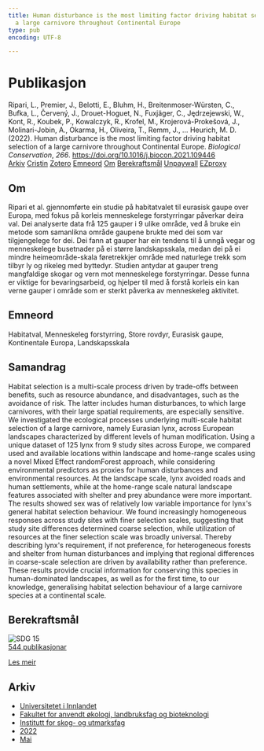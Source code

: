 ```yaml
---
title: Human disturbance is the most limiting factor driving habitat selection of
  a large carnivore throughout Continental Europe
type: pub
encoding: UTF-8

---
```

<h1>Publikasjon</h1>
<article id="csl-bib-container-M63NYQ5F" class="csl-bib-container">
  <div class="csl-bib-body"> <div class="csl-entry">Ripari, L., Premier, J., Belotti, E., Bluhm, H., Breitenmoser-Würsten, C., Bufka, L., Červený, J., Drouet-Hoguet, N., Fuxjäger, C., Jędrzejewski, W., Kont, R., Koubek, P., Kowalczyk, R., Krofel, M., Krojerová-Prokešová, J., Molinari-Jobin, A., Okarma, H., Oliveira, T., Remm, J., … Heurich, M. D. (2022). Human disturbance is the most limiting factor driving habitat selection of a large carnivore throughout Continental Europe. <i>Biological Conservation</i>, <i>266</i>. <a href="https://doi.org/10.1016/j.biocon.2021.109446">https://doi.org/10.1016/j.biocon.2021.109446</a></div> </div>
  <div class="csl-bib-buttons">
    <a href="#taxonomy-article-M63NYQ5F" alt="archive" class="csl-bib-button">Arkiv</a>
    <a href="https://app.cristin.no/results/show.jsf?id=2022923" alt="Cristin" class="csl-bib-button">Cristin</a>
    <a href="http://zotero.org/groups/5881554/items/M63NYQ5F" alt="Zotero" class="csl-bib-button">Zotero</a>
    <a href="#keywords-article-M63NYQ5F" alt="keywords" class="csl-bib-button">Emneord</a>
    <a href="#about-article-M63NYQ5F" alt="about_pub" class="csl-bib-button">Om</a>
    <a href="#sdg-article-M63NYQ5F" alt="sdg" class="csl-bib-button">Berekraftsmål</a>
    <a href="https://brage.inn.no/inn-xmlui/bitstream/11250/3014381/1/Ripari%2band%2bPremier%2bet%2bal%2b2022.pdf" alt="Unpaywall" class="csl-bib-button">Unpaywall</a>
    <a href="https://brage.inn.no/inn-xmlui/bitstream/11250/3014381/1/Ripari%2band%2bPremier%2bet%2bal%2b2022.pdf" alt="EZproxy" class="csl-bib-button">EZproxy</a>
  </div>
  <div id="csl-bib-meta-container-M63NYQ5F"></div>
</article>
<div id="csl-bib-meta-M63NYQ5F" class="csl-bib-meta">
  <article id="about-article-M63NYQ5F" class="about_pub-article">
    <h1>Om</h1>
    Ripari et al. gjennomførte ein studie på habitatvalet til eurasisk gaupe over Europa, med fokus på korleis menneskelege forstyrringar påverkar deira val. Dei analyserte data frå 125 gauper i 9 ulike område, ved å bruke ein metode som samanlikna område gaupene brukte med dei som var tilgjengelege for dei. Dei fann at gauper har ein tendens til å unngå vegar og menneskelege busetnader på ei større landskapsskala, medan dei på ei mindre heimeområde-skala føretrekkjer område med naturlege trekk som tilbyr ly og rikeleg med byttedyr. Studien antydar at gauper treng mangfaldige skogar og vern mot menneskelege forstyrringar. Desse funna er viktige for bevaringsarbeid, og hjelper til med å forstå korleis ein kan verne gauper i område som er sterkt påverka av menneskeleg aktivitet.
  </article>
  <article id="keywords-article-M63NYQ5F" class="keywords-article">
    <h1>Emneord</h1>
    Habitatval, Menneskeleg forstyrring, Store rovdyr, Eurasisk gaupe, Kontinentale Europa, Landskapsskala
  </article>
  <article id="abstract-article-M63NYQ5F" class="abstract-article">
    <h1>Samandrag</h1>
    Habitat selection is a multi-scale process driven by trade-offs between benefits, such as resource abundance, and disadvantages, such as the avoidance of risk. The latter includes human disturbances, to which large carnivores, with their large spatial requirements, are especially sensitive. We investigated the ecological processes underlying multi-scale habitat selection of a large carnivore, namely Eurasian lynx, across European landscapes characterized by different levels of human modification. Using a unique dataset of 125 lynx from 9 study sites across Europe, we compared used and available locations within landscape and home-range scales using a novel Mixed Effect randomForest approach, while considering environmental predictors as proxies for human disturbances and environmental resources. At the landscape scale, lynx avoided roads and human settlements, while at the home-range scale natural landscape features associated with shelter and prey abundance were more important. The results showed sex was of relatively low variable importance for lynx's general habitat selection behaviour. We found increasingly homogeneous responses across study sites with finer selection scales, suggesting that study site differences determined coarse selection, while utilization of resources at the finer selection scale was broadly universal. Thereby describing lynx's requirement, if not preference, for heterogeneous forests and shelter from human disturbances and implying that regional differences in coarse-scale selection are driven by availability rather than preference. These results provide crucial information for conserving this species in human-dominated landscapes, as well as for the first time, to our knowledge, generalising habitat selection behaviour of a large carnivore species at a continental scale.
  </article>
  <article id="sdg-article-M63NYQ5F" class="sdg-article">
    <h1>Berekraftsmål</h1>
    <div class="sdg-container"><div id="sdg15" class="sdg">
        <img src="{{< params subfolder >}}images/sdg/sdg15_nn.png" class="image" alt="SDG 15">
        <div class="sdg-overlay">
          <a href="{{< params subfolder >}}nn/archive/?sdg=15#archive" class="sdg-publication-count"><span>544</span> publikasjonar</a>
          <p><a href="https://fn.no/om-fn/fns-baerekraftsmaal/livet-paa-land?lang=nno-NO" class="sdg-read-more">Les meir</a></p>
        </div>
      </div></div>
  </article>
  <article id="taxonomy-article-M63NYQ5F" class="taxonomy-article">
    <h1>Arkiv</h1>
    <ul>
      <li><a href="{{< params subfolder >}}nn/archive/?key=3DCRN523">Universitetet i Innlandet</a></li>
      <li><a href="{{< params subfolder >}}nn/archive/?key=T77LXH6D">Fakultet for anvendt økologi, landbruksfag og bioteknologi</a></li>
      <li><a href="{{< params subfolder >}}nn/archive/?key=7TRARPE3">Institutt for skog- og utmarksfag</a></li>
      <li><a href="{{< params subfolder >}}nn/archive/?key=H9K9UC39">2022</a></li>
      <li><a href="{{< params subfolder >}}nn/archive/?key=YAL942HZ">Mai</a></li>
    </ul>
  </article>
</div>
